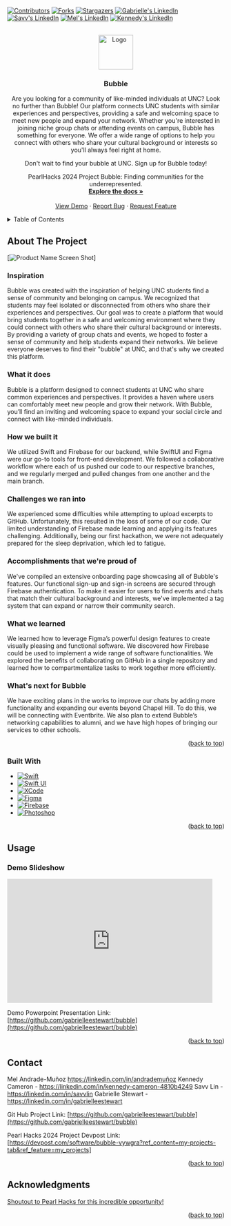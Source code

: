 <a name="readme-top"></a>

<!-- PROJECT SHIELDS -->
<!--
*** I'm using markdown "reference style" links for readability.
*** Reference links are enclosed in brackets [ ] instead of parentheses ( ).
*** See the bottom of this document for the declaration of the reference variables
*** https://www.markdownguide.org/basic-syntax/#reference-style-links
-->
[![Contributors][contributors-shield]][contributors-url]
[![Forks][forks-shield]][forks-url]
[![Stargazers][stars-shield]][stars-url]
[![Gabrielle's LinkedIn][g-linkedin-shield]][gabrielle-linkedin-url]
[![Savv's LinkedIn][s-linkedin-shield]][savv-linkedin-url]
[![Mel's LinkedIn][m-linkedin-shield]][mel-linkedin-url]
[![Kennedy's LinkedIn][k-linkedin-shield]][ken-linkedin-url]


<!-- PROJECT LOGO -->
<br />
<div align="center">
  <a href="https://github.com/gabrielleestewart/bubble">
    <img src="images/logo.png" alt="Logo" width="80" height="80">
  </a>

<h3 align="center">Bubble</h3>

  <p align="center">
    Are you looking for a community of like-minded individuals at UNC? Look no further than Bubble! Our platform connects UNC students with similar experiences and perspectives, providing a safe and welcoming space to meet new people and expand your network. Whether you're interested in joining niche group chats or attending events on campus, Bubble has something for everyone. We offer a wide range of options to help you connect with others who share your cultural background or interests so you'll always feel right at home.
  <p align="center">
Don't wait to find your bubble at UNC. Sign up for Bubble today!

  <p align="center">
PearlHacks 2024 Project Bubble: Finding communities for the underrepresented.

<br />
    <a href="https://github.com/gabrielleestewart/bubble"><strong>Explore the docs »</strong></a>
    <br />
    <br />
    <a href="https://github.com/gabrielleestewart/bubble">View Demo</a>
    ·
    <a href="https://github.com/gabrielleestewart/bubble/issues">Report Bug</a>
    ·
    <a href="https://github.com/gabrielleestewart/bubble/issues">Request Feature</a>
  </p>
</div>


<!-- TABLE OF CONTENTS -->
<details>
  <summary>Table of Contents</summary>
  <ol>
    <li>
      <a href="#about-the-project">About The Project</a>
      <ul>
        <li><a href="#Inspiration">Inspiration</a></li>
      </ul>
      <ul>
        <li><a href="#What-it-does">What it does</a></li>
      </ul>
      <ul>
        <li><a href="#How-we-built-it">How we built it</a></li>
      </ul>
      <ul>
        <li><a href="#Challenges-we-ran-into">Challenges we ran into</a></li>
      </ul>
      <ul>
        <li><a href="#Accomplishments-that-we're-proud-of">Accomplishments that we're proud of</a></li>
      </ul>
      <ul>
        <li><a href="#What-we-learned">What we learned</a></li>
      </ul>
      <ul>
        <li><a href="#What's-next-for-Bubble">What's next for Bubble</a></li>
      </ul>
      <ul>
        <li><a href="#built-with">Built With</a></li>
      </ul>
    </li>
    <li><a href="#usage">Usage</a></li>
    <li><a href="#contact">Contact</a></li>
    <li><a href="#acknowledgments">Acknowledgments</a></li>
  </ol>
</details>



<!-- ABOUT THE PROJECT -->
## About The Project

[![Product Name Screen Shot][product-screenshot]]

### Inspiration

Bubble was created with the inspiration of helping UNC students find a sense of community and belonging on campus. We recognized that students may feel isolated or disconnected from others who share their experiences and perspectives. Our goal was to create a platform that would bring students together in a safe and welcoming environment where they could connect with others who share their cultural background or interests. By providing a variety of group chats and events, we hoped to foster a sense of community and help students expand their networks. We believe everyone deserves to find their "bubble" at UNC, and that's why we created this platform.

### What it does

Bubble is a platform designed to connect students at UNC who share common experiences and perspectives. It provides a haven where users can comfortably meet new people and grow their network. With Bubble, you’ll find an inviting and welcoming space to expand your social circle and connect with like-minded individuals.

### How we built it

We utilized Swift and Firebase for our backend, while SwiftUI and Figma were our go-to tools for front-end development. We followed a collaborative workflow where each of us pushed our code to our respective branches, and we regularly merged and pulled changes from one another and the main branch.

### Challenges we ran into

We experienced some difficulties while attempting to upload excerpts to GitHub. Unfortunately, this resulted in the loss of some of our code. Our limited understanding of Firebase made learning and applying its features challenging. Additionally, being our first hackathon, we were not adequately prepared for the sleep deprivation, which led to fatigue.

### Accomplishments that we're proud of

We've compiled an extensive onboarding page showcasing all of Bubble's features. Our functional sign-up and sign-in screens are secured through Firebase authentication. To make it easier for users to find events and chats that match their cultural background and interests, we've implemented a tag system that can expand or narrow their community search.

### What we learned

We learned how to leverage Figma’s powerful design features to create visually pleasing and functional software. We discovered how Firebase could be used to implement a wide range of software functionalities. We explored the benefits of collaborating on GitHub in a single repository and learned how to compartmentalize tasks to work together more efficiently.

### What's next for Bubble

We have exciting plans in the works to improve our chats by adding more functionality and expanding our events beyond Chapel Hill. To do this, we will be connecting with Eventbrite. We also plan to extend Bubble’s networking capabilities to alumni, and we have high hopes of bringing our services to other schools.

<p align="right">(<a href="#readme-top">back to top</a>)</p>


### Built With

* [![Swift][Swift]][Swift-url]
* [![Swift UI][SwiftUI]][SwiftUI-url]
* [![XCode][XCode]][XCode-url]
* [![Figma][Figma]][Figma-url]
* [![Firebase][Firebase]][Firebase]
* [![Photoshop][Photoshop]][Photoshop-url]

<p align="right">(<a href="#readme-top">back to top</a>)</p>



<!-- USAGE EXAMPLES -->
## Usage

### Demo Slideshow

<iframe src="https://onedrive.live.com/embed?resid=BC895301B1796B04%21351&amp;authkey=!AAj8iKBbjZfXQig&amp;em=2&amp;wdAr=1.7777777777777777" width="476px" height="288px" frameborder="0">This is an embedded <a target="_blank" href="https://office.com">Microsoft Office</a> presentation, powered by <a target="_blank" href="https://office.com/webapps">Office</a>.
</iframe>

Demo Powerpoint Presentation Link: [https://github.com/gabrielleestewart/bubble](https://github.com/gabrielleestewart/bubble)


<p align="right">(<a href="#readme-top">back to top</a>)</p>



<!-- CONTACT -->
## Contact

Mel Andrade-Muñoz https://linkedin.com/in/andrademuñoz 
Kennedy Cameron - https://linkedin.com/in/kennedy-cameron-4810b4249 
Savv Lin - https://linkedin.com/in/savvlin 
Gabrielle Stewart - https://linkedin.com/in/gabrielleestewart 


Git Hub Project Link: [https://github.com/gabrielleestewart/bubble](https://github.com/gabrielleestewart/bubble)

Pearl Hacks 2024 Project Devpost Link: [https://devpost.com/software/bubble-vywgra?ref_content=my-projects-tab&ref_feature=my_projects]

<p align="right">(<a href="#readme-top">back to top</a>)</p>



<!-- ACKNOWLEDGMENTS -->
## Acknowledgments

[Shoutout to Pearl Hacks for this incredible opportunity!](https://pearlhacks.com)

<p align="right">(<a href="#readme-top">back to top</a>)</p>



<!-- MARKDOWN LINKS & IMAGES -->
<!-- https://www.markdownguide.org/basic-syntax/#reference-style-links -->
[contributors-shield]: https://img.shields.io/github/contributors/gabrielleestewart/bubble.svg?style=for-the-badge
[contributors-url]: https://github.com/gabrielleestewart/bubble/graphs/contributors
[forks-shield]: https://img.shields.io/github/forks/gabrielleestewart/bubble.svg?style=for-the-badge
[forks-url]: https://github.com/gabrielleestewart/bubble/network/members
[stars-shield]: https://img.shields.io/github/stars/gabrielleestewart/bubble.svg?style=for-the-badge
[stars-url]: https://github.com/gabrielleestewart/bubble/stargazers
[issues-shield]: https://img.shields.io/github/issues/gabrielleestewart/bubble.svg?style=for-the-badge
[issues-url]: https://github.com/gabrielleestewart/bubble/issues
[g-linkedin-shield]: https://img.shields.io/badge/linkedin-gabrielle-white?style=for-the-badge&logo=linkedin&labelColor=%230A66C2
[s-linkedin-shield]: https://img.shields.io/badge/linkedin-savv-white?style=for-the-badge&logo=linkedin&labelColor=%230A66C2
[m-linkedin-shield]: https://img.shields.io/badge/linkedin-mel-white?style=for-the-badge&logo=linkedin&labelColor=%230A66C2
[k-linkedin-shield]: https://img.shields.io/badge/linkedin-ken-white?style=for-the-badge&logo=linkedin&labelColor=%230A66C2
[gabrielle-linkedin-url]: https://linkedin.com/in/gabrielleestewart
[savv-linkedin-url]: https://linkedin.com/in/savvlin
[mel-linkedin-url]: https://linkedin.com/in/andrademuñoz
[ken-linkedin-url]: https://linkedin.com/in/kennedy-cameron-4810b4249
[product-screenshot]: images/Rectangle%2030.jpg
[Swift]: https://img.shields.io/badge/swift-%23F05138?style=for-the-badge&logo=swift&logoColor=white
[Swift-url]: https://developer.apple.com/swift/
[SwiftUI]: https://img.shields.io/badge/swiftui-%233F8EF4?style=for-the-badge&logo=swift&logoColor=white
[SwiftUI-url]: https://developer.apple.com/xcode/swiftui/
[XCode]: https://img.shields.io/badge/Xcode-%23147EFB?style=for-the-badge&logo=xcode&logoColor=white
[XCode-url]: https://developer.apple.com/xcode/
[Figma]: https://img.shields.io/badge/figma-%23F24E1E?style=for-the-badge&logo=figma&logoColor=white
[Figma-url]: https://www.figma.com
[Firebase]: https://img.shields.io/badge/firebase-%23FFCA28?style=for-the-badge&logo=firebase&logoColor=white
[Firebase-url]: https://firebase.google.com
[Photoshop]: https://img.shields.io/badge/photoshop-%2331A8FF?style=for-the-badge&logo=adobephotoshop&logoColor=white
[Photoshop-url]: https://www.adobe.com/products/photoshop.html
